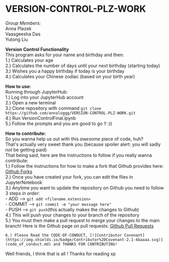 # VERSION-CONTROL-PLZ-WORK

*Group Members:*  
Anna Plazek  
Vaasgeesha Das  
Yutong Liu  

**Version Control Functionality**  
This program asks for your name and birthday and then:  
    1.) Calculates your age  
    2.) Calculates the number of days until your next birthday (starting today)  
    3.) Wishes you a happy birthday if today is your birthday  
    4.) Calculates your Chinese zodiac (based on your birth year)  

**How to use:**  
Running through JupyterHub:  
    1.) Log into your JupyterHub account  
    2.) Open a new terminal  
    3.) Clone repository with command `git clone https://github.com/annaloggg/VERSION-CONTROL-PLZ-WORK.git`  
    4.) Run VersionControlFinal.ipynb  
    5.) Follow the prompts and you are good to go !! :))  

**How to contribute:**  
So you wanna help us out with this *awesome* piece of code, huh?  
That's actually very sweet thank you (because spoiler alert: you will sadly *not* be getting paid)  
That being said, here are the instructions to follow if you really wanna contribute:  
    1.) Follow the instructions for how to make a fork that Github provides here: [Github Forks](https://docs.github.com/en/get-started/quickstart/fork-a-repo)  
    2.) Once you have created your fork, you can edit the files in JupyterNotebook  
    3.) Anytime you want to update the repository on Github you need to follow 3 steps *in order*:  
            - ADD     --> `git add <filename.extension>`  
            - COMMIT  --> `git commit -m "your message here"`  
            - PUSH    --> `git push`(this actually makes the changes to Github)  
    4.) This will push your changes to your branch of the repository  
    5.) You must then make a pull request to merge your changes to the main branch! Here is the Github page on pull requests: [Github Pull Requests](https://docs.github.com/en/pull-requests/collaborating-with-pull-requests/proposing-changes-to-your-work-with-pull-requests/about-pull-requests)
    
    6.) Please Read the CODE-OF-CONDUCT, [![Contributor Covenant](https://img.shields.io/badge/Contributor%20Covenant-2.1-4baaaa.svg)](code_of_conduct.md) and THANKS FOR CONTRIBUTING!
Well friends, I think that is all ! Thanks for reading xp
